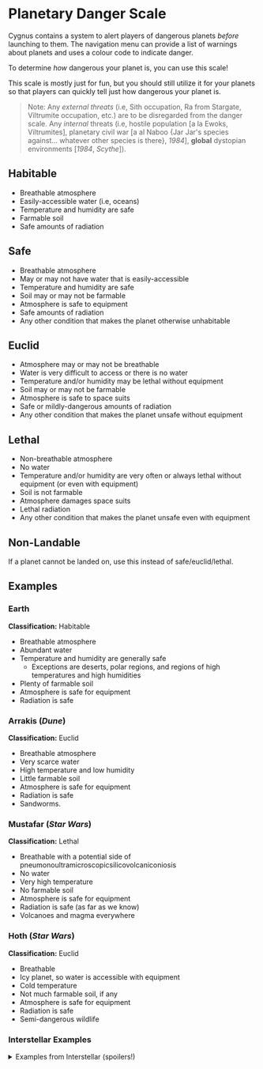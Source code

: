 # Planetary Danger Scale

Cygnus contains a system to alert players of dangerous planets *before*
launching to them. The navigation menu can provide a list of warnings about
planets and uses a colour code to indicate danger.

To determine *how* dangerous your planet is, you can use this scale!

This scale is mostly just for fun, but you should still utilize it for your
planets so that players can quickly tell just how dangerous your planet is.

> Note: Any *external threats* (i.e, Sith occupation, Ra from Stargate,
> Viltrumite occupation, etc.) are to be disregarded from the danger scale. Any
> *internal* threats (i.e, hostile population [a la Ewoks, Viltrumites],
> planetary civil war [a al Naboo {Jar Jar's species against... whatever other
> species is there}, *1984*], **global** dystopian environments [*1984*,
> *Scythe*]).

## Habitable

- Breathable atmosphere
- Easily-accessible water (i.e, oceans)
- Temperature and humidity are safe
- Farmable soil
- Safe amounts of radiation

## Safe

- Breathable atmosphere
- May or may not have water that is easily-accessible
- Temperature and humidity are safe
- Soil may or may not be farmable
- Atmosphere is safe to equipment
- Safe amounts of radiation
- Any other condition that makes the planet otherwise unhabitable

## Euclid

- Atmosphere may or may not be breathable
- Water is very difficult to access or there is no water
- Temperature and/or humidity may be lethal without equipment
- Soil may or may not be farmable
- Atmosphere is safe to space suits
- Safe or mildly-dangerous amounts of radiation
- Any other condition that makes the planet unsafe without equipment

## Lethal

- Non-breathable atmosphere
- No water
- Temperature and/or humidity are very often or always lethal without equipment (or even with equipment)
- Soil is not farmable
- Atmosphere damages space suits
- Lethal radiation
- Any other condition that makes the planet unsafe even with equipment

## Non-Landable

If a planet cannot be landed on, use this instead of safe/euclid/lethal.

## Examples

### Earth

**Classification:** Habitable

- Breathable atmosphere
- Abundant water
- Temperature and humidity are generally safe
  - Exceptions are deserts, polar regions, and regions of high temperatures and high humidities
- Plenty of farmable soil
- Atmosphere is safe for equipment
- Radiation is safe

### Arrakis (*Dune*)

**Classification:** Euclid

- Breathable atmosphere
- Very scarce water
- High temperature and low humidity
- Little farmable soil
- Atmosphere is safe for equipment
- Radiation is safe
- Sandworms.

### Mustafar (*Star Wars*)

**Classification:** Lethal

- Breathable with a potential side of pneumonoultramicroscopicsilicovolcaniconiosis
- No water
- Very high temperature
- No farmable soil
- Atmosphere is safe for equipment
- Radiation is safe (as far as we know)
- Volcanoes and magma everywhere

### Hoth (*Star Wars*)

**Classification:** Euclid

- Breathable
- Icy planet, so water is accessible with equipment
- Cold temperature
- Not much farmable soil, if any
- Atmosphere is safe for equipment
- Radiation is safe
- Semi-dangerous wildlife

### Interstellar Examples

<details>
<summary>Examples from Interstellar (spoilers!)</summary>

### Miller's Planet

**Classification:** Lethal

- Breathable atmosphere (as far as we could tell)
- Abundant water
- Temperature+humidity unknown
- Little-to-no land (i.e, little-to-no soil for farming)
- Atmosphere is safe to equipment
- Radiation is safe (as far as we could tell)
- The ocean's waves are huge and dangerous to life and equipment
  - This single point is enough to make the planet's classification be lethal

### Mann's Planet

**Classification:** Euclid

- Non-breathable atmosphere
- No water (as far as we could tell)
- Temperature is very cold
  - Exact temperature ranges are unknown, though ammonia freezes at -77.7°C, which is way too cold for human life
- Atmosphere is safe for equipment
- Radiation is safe (as far as we could tell)

## Edmund's Planet

**Classification:** Habitable

- Breathable atmosphere
- Water
  - We could not see any water from the images provided in the movie, but we *do* see clouds, which we assume are water
- Temperature is safe
- Atmosphere is safe for equipment
- Radiation is safe (as far as we could tell)

</details>
